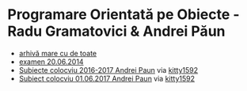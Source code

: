 # Programare Orientată pe Obiecte - Radu Gramatovici & Andrei Păun

- [arhivă mare cu de toate](https://www.dropbox.com/sh/g55adjmyniam6yl/AAA4qQBEego9nSTm1stAKevla?dl=0)
- [examen 20.06.2014](https://www.dropbox.com/s/oi998db6q2bnbzq/Examen%20POO%2020.06.2014.zip?dl=0)
- [Subiecte colocviu 2016-2017 Andrei Paun](https://drive.google.com/drive/u/0/folders/0Bx7Xl3-g3yZ-NUJwTWNoLUsxMXc) via [kitty1592](https://github.com/kitty1592)
- [Subiect colocviu 01.06.2017 Andrei Paun](https://drive.google.com/file/d/0Bx7Xl3-g3yZ-TWFIWmRjYjFuZ00/view?usp=sharing) via [kitty1592](https://github.com/kitty1592)

